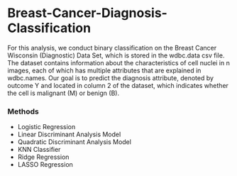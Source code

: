 # Breast-Cancer-Diagnosis-Classification

For this analysis, we conduct binary classification on the Breast Cancer Wisconsin (Diagnostic) Data Set, which is stored in the wdbc.data csv file. The dataset contains information about the characteristics of cell nuclei in n images, each of which has multiple attributes that are explained in wdbc.names. Our goal is to predict the diagnosis attribute, denoted by outcome Y and located in column 2 of the dataset, which indicates whether the cell is malignant (M) or benign (B).

### Methods
  - Logistic Regression
  - Linear Discriminant Analysis Model
  - Quadratic Discriminant Analysis Model
  - KNN Classifier
  - Ridge Regression
  - LASSO Regression



  
